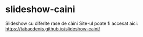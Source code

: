 # slideshow-caini
Slideshow cu diferite rase de câini
Site-ul poate fi accesat aici: https://tabacdenis.github.io/slideshow-caini/
